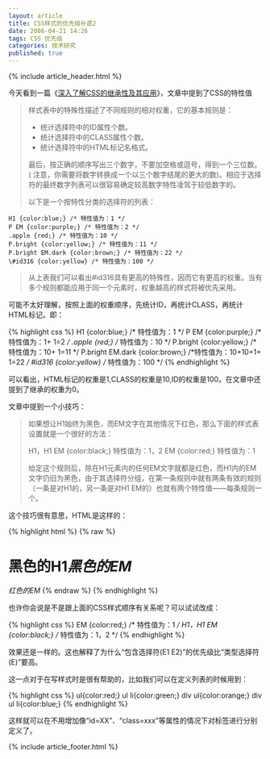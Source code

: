 ```yaml
---
layout: article
title: CSS样式的优先级补遗2
date: 2006-04-21 14:26
tags: CSS 优先级
categories: 技术研究
published: true
---
```


{% include article_header.html %}

今天看到一篇《[深入了解CSS的继承性及其应用](http://www.yesky.com/356/1830356.shtml)》，文章中提到了CSS的特性值

> 样式表中的特殊性描述了不同规则的相对权重，它的基本规则是：
> 
> - 统计选择符中的ID属性个数。 
> - 统计选择符中的CLASS属性个数。 
> - 统计选择符中的HTML标记名格式。
> 
> 最后，按正确的顺序写出三个数字，不要加空格或逗号，得到一个三位数。( 注意，你需要将数字转换成一个以三个数字结尾的更大的数)。相应于选择符的最终数字列表可以很容易确定较高数字特性凌驾于较低数字的。
>
> 以下是一个按特性分类的选择符的列表：
> 
    H1 {color:blue;} /* 特性值为：1 */
    P EM {color:purple;} /* 特性值为：2 */
    .apple {red;} /* 特性值为：10 */
    P.bright {color:yellow;} /* 特性值为：11 */
    P.bright EM.dark {color:brown;} /* 特性值为：22 */
    \#id316 {color:yellow} /* 特性值为：100 */
> 
> 从上表我们可以看出\#id316具有更高的特殊性，因而它有更高的权重。当有多个规则都能应用于同一个元素时，权重越高的样式将被优先采用。

可能不太好理解，按照上面的权重顺序，先统计ID，再统计CLASS，再统计HTML标记。即：

{% highlight css %}
H1 {color:blue;} /* 特性值为：1 */
P EM {color:purple;} /*特性值为：1+ 1=2 */
.apple {red;} /* 特性值为：10 */
P.bright {color:yellow;} /*特性值为：10+ 1=11 */
P.bright EM.dark {color:brown;} /*特性值为：10+10+1+ 1=22 */
#id316 {color:yellow} /* 特性值为：100 */
{% endhighlight %}

可以看出，HTML标记的权重是1,CLASS的权重是10,ID的权重是100。在文章中还提到了继承的权重为0。

文章中提到一个小技巧：

> 如果想让H1始终为黑色，而EM文字在其他情况下红色，那么下面的样式表设置就是一个很好的方法：
> 
> H1，H1 EM {color:black;} 特性值为：1，2
> EM {color:red;} 特性值为：1
> 
> 给定这个规则后，除在H1元素内的任何EM文字就都是红色，而H1内的EM文字仍旧为黑色，由于其选择符分组，在第一条规则中就有两条有效的规则（一条是对H1的，另一条是对H1 EM的）也就有两个特性值——每条规则一个。

这个技巧很有意思，HTML是这样的：

{% highlight html %}
{% raw %}
<H1>黑色的H1<EM>黑色的EM</EM></H1>
<EM>红色的EM</EM>
{% endraw %}
{% endhighlight %}

也许你会说是不是跟上面的CSS样式顺序有关系呢？可以试试改成：

{% highlight css %}
EM {color:red;} /* 特性值为：1 */
H1，H1 EM {color:black;} /* 特性值为：1，2  */
{% endhighlight %}

效果还是一样的。这也解释了为什么“包含选择符(E1 E2)”的优先级比“类型选择符(E)”要高。

这一点对于在写样式时是很有帮助的，比如我们可以在定义列表的时候用到：

{% highlight css %}
ul{color:red;}
ul li{color:green;}
div ul{color:orange;}
div ul li{color:blue;} 
{% endhighlight %}

这样就可以在不用增加像“id=XX”、“class=xxx”等属性的情况下对标签进行分别定义了。

{% include  article_footer.html %}